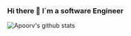 ### Hi there 👋 I´m a software Engineer
![Apoorv's github stats](https://github-readme-stats.vercel.app/api?username=raprig&show_icons=true&title_color=007F7B&icon_color=00DA9E&text_color=151515&hide=["stars"])

<!--
**RaPriG/RaPriG** is a ✨ _special_ ✨ repository because its `README.md` (this file) appears on your GitHub profile.

Here are some ideas to get you started:

- 🔭 I’m currently working on ...
- 🌱 I’m currently learning ...
- 👯 I’m looking to collaborate on ...
- 🤔 I’m looking for help with ...
- 💬 Ask me about ...
- 📫 How to reach me: ...
- 😄 Pronouns: ...
- ⚡ Fun fact: ...
-->

